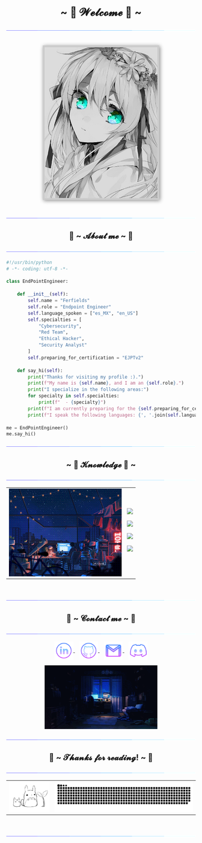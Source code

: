 <div align="center">

# ~ 💖 𝓦𝓮𝓵𝓬𝓸𝓶𝓮 💖 ~
![Image](assests/borderseperator.gif)

<div align="center">
  <img src="assests/holita.jpg" width="300px" alt="Image" style="border: 5px solid #ccc; box-shadow: 2px 2px 10px #888888; margin: 20px;">
</div>

![Image](assests/borderseperator.gif)
## 🦊 ~ 𝓐𝓫𝓸𝓾𝓽 𝓶𝓮 ~ 🦊
![Image](assests/borderseperator.gif)
</div>

```python
#!/usr/bin/python
# -*- coding: utf-8 -*-

class EndPointEngineer:

    def __init__(self):
        self.name = "Ferfields"
        self.role = "Endpoint Engineer"
        self.language_spoken = ["es_MX", "en_US"]
        self.specialties = [
            "Cybersecurity",
            "Red Team",
            "Ethical Hacker",
            "Security Analyst"
        ]
        self.preparing_for_certification = "EJPTv2"

    def say_hi(self):
        print("Thanks for visiting my profile :).")
        print(f"My name is {self.name}, and I am an {self.role}.")
        print("I specialize in the following areas:")
        for specialty in self.specialties:
            print(f"  - {specialty}")
        print(f"I am currently preparing for the {self.preparing_for_certification} certification.")
        print(f"I speak the following languages: {', '.join(self.language_spoken)}")

me = EndPointEngineer()
me.say_hi()
```

</div>

![Image](assests/borderseperator.gif)
<div align="center">
    
##  ~ 📇 𝓚𝓷𝓸𝔀𝓵𝓮𝓭𝓰𝓮 📇 ~</h2>
</div>

![Image](assests/borderseperator.gif)

<table>
  <tr>
    <td>
      <img src="assests/nightlife.gif" width="300px" />
    </td>
    <td>
      <div align="center">
        <a href="https://git.io/typing-svg">
          <img src="https://readme-typing-svg.herokuapp.com?font=Fira+Code&weight=700&size=25&pause=10000000&color=adabab&center=true&vCenter=true&width=435&lines=%3C+My+Mastered+Skills+%3E" />
        </a>
      </div>
      <p align="center">
        <a href="https://skillicons.dev">
          <img src="https://skillicons.dev/icons?i=bash,docker,nodejs,js,linux,kubernetes,ts,powershell,notion" />
        </a>
      </p>
         <p align="center">
        <a href="https://skillicons.dev">
          <img src="https://skillicons.dev/icons?i=discord,bots,discordjs,git,github,md,mongodb,nestjs" />
        </a>
      </p>
      <p align="center">
        <a href="https://skillicons.dev">
          <img src="https://skillicons.dev/icons?i=postgres,mysql,html,py,vim,vscode,latex,nginx,cloudflare,debian,obsidian" />
        </a>
      </p>
    </td>
  </tr>
</table>
<br>
<div align="center">
  
![Image](assests/borderseperator.gif)

## 📝 ~ 𝓒𝓸𝓷𝓽𝓪𝓬𝓽 𝓶𝓮 ~ 📝</h2>

</div>

<img src="assests/borderseperator.gif">
<p align="center">
  <a href="https://www.linkedin.com/" target="_blank">
    <img align="center" alt="linkedin logo" height="50" width="50" src="assests/linkedinlogo.png"/>
  </a> &nbsp;&nbsp;
  
  <a href="" target="_blank">
    <img align="center" alt="github logo" height="50" width="50" src="assests/githublogo.png"/>
  </a> &nbsp;&nbsp;
  
  <a href="mailto:ff@ferfields.me" target="_blank">
    <img align="center" alt="gmail logo" height="50" width="50" src="assests/gmailogo.png" />
  </a> &nbsp;&nbsp;
  <a>
       <a href="https://discord.gg/" target="_blank">
    <img align="center" alt="Join My Discord Server" height="50" width="50" src="assests/discordlogo.png"/>
      </a>
</p> 
    
<div align="center">
  <img src="assests/room-lo-fi.gif" width="300px">
</div>
    
![Image](assests/borderseperator.gif)

<div align="center">

## 💖 ~ 𝓣𝓱𝓪𝓷𝓴𝓼 𝓯𝓸𝓻 𝓻𝓮𝓪𝓭𝓲𝓷𝓰! ~ 💖

</div>

![Image](assests/borderseperator.gif)

<table>
  <tr>
    <!-- Columna para el GIF -->
    <td>
      <img src="assests/studiogif2.gif" width="300px" />
    </td>
    <td align="center">
      <img src="https://raw.githubusercontent.com/platane/snk/output/github-contribution-grid-snake-dark.svg" alt="Snake animation" />
    </td>
  </tr>
</table>
<br>


![Image](assests/borderseperator.gif)


